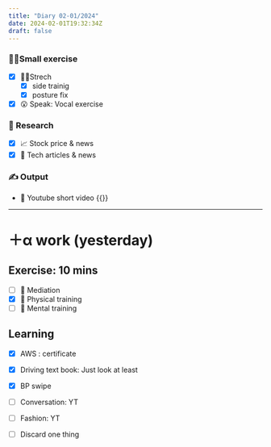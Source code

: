 ```yaml
---
title: "Diary 02-01/2024"  
date: 2024-02-01T19:32:34Z
draft: false
---
```


### 🧘‍♀️Small exercise

- [x]  🧎‍♀️Strech
    - [x]  side trainig
    - [x]  posture fix
- [x]  😮 Speak: Vocal exercise

### 👀 Research

- [x]  📈 Stock price & news
- [x]  👾 Tech articles & news

### ✍️ Output

- 🎥 Youtube short video {{<youtube AVnlQI77bQM>}}

---

# ＋α work (yesterday)

## Exercise: 10 mins

- [ ]  🧘 Mediation
- [x]  🧘 Physical training
- [ ]  🧘 Mental training

## Learning

- [x]  AWS : certificate
- [x]  Driving text book:  Just look at least

- [x]  BP swipe
- [ ]  Conversation: YT
- [ ]  Fashion: YT

- [ ]  Discard one thing
